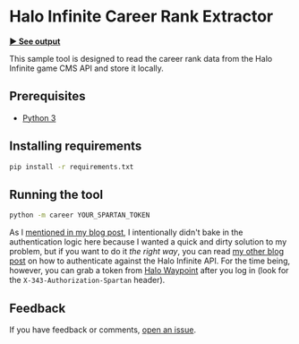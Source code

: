 # Halo Infinite Career Rank Extractor

[**▶️ See output**](https://den.dev/blog/halo-infinite-career-ranks/)

This sample tool is designed to read the career rank data from the Halo Infinite game CMS API and store it locally.

## Prerequisites

- [Python 3](https://www.python.org/downloads/)

## Installing requirements

```bash
pip install -r requirements.txt
```

## Running the tool

```bash
python -m career YOUR_SPARTAN_TOKEN
```

As I [mentioned in my blog post](https://den.dev/blog/halo-infinite-career-ranks/), I intentionally didn't bake in the authentication logic here because I wanted a quick and dirty solution to my problem, but if you want to do it _the right way_, you can read [my other blog post](https://den.dev/blog/halo-api-authentication/) on how to authenticate against the Halo Infinite API. For the time being, however, you can grab a token from [Halo Waypoint](https://halowaypoint.com) after you log in (look for the `X-343-Authorization-Spartan` header).

## Feedback

If you have feedback or comments, [open an issue](https://github.com/OpenSpartan/career/issues).
